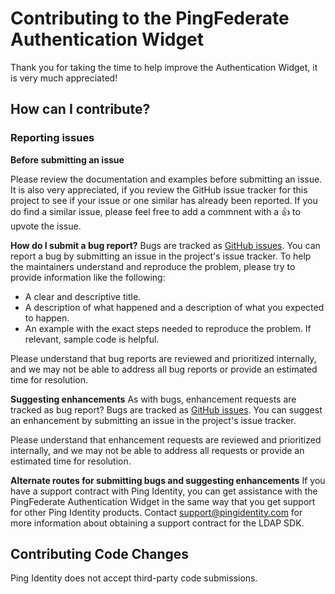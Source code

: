 # Contributing to the PingFederate Authentication Widget
Thank you for taking the time to help improve the Authentication Widget, it is very much appreciated!
## How can I contribute?
### Reporting issues

**Before submitting an issue**

Please review the documentation and examples before submitting an issue. It is also very appreciated, if you review the GitHub issue tracker for this project to see if your issue or one similar has already been reported. If you do find a similar issue, please feel free to add a commnent with a :+1: to upvote the issue.

**How do I submit a bug report?**
Bugs are tracked as [GitHub issues](https://guides.github.com/features/issues/). You can report a bug by submitting an issue in the project's issue tracker. To help the maintainers understand and reproduce the problem, please try to provide information like the following:

* A clear and descriptive title.
* A description of what happened and a description of what you expected to happen.
* An example with the exact steps needed to reproduce the problem. If relevant, sample code is helpful.

Please understand that bug reports are reviewed and prioritized internally, and we may not be able to address all bug reports or provide an estimated time for resolution.

**Suggesting enhancements**
As with bugs, enhancement requests are tracked as bug report?
Bugs are tracked as [GitHub issues](https://guides.github.com/features/issues/). You can suggest an enhancement by submitting an issue in the project's issue tracker.

Please understand that enhancement requests are reviewed and prioritized internally, and we may not be able to address all requests or provide an estimated time for resolution.

**Alternate routes for submitting bugs and suggesting enhancements**
If you have a support contract with Ping Identity, you can get assistance with the PingFederate Authentication Widget in the same way that you get support for other Ping Identity products. Contact support@pingidentity.com for more information about obtaining a support contract for the LDAP SDK.

## Contributing Code Changes
Ping Identity does not accept third-party code submissions.